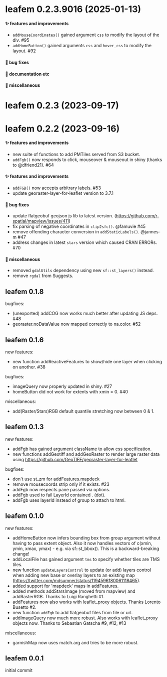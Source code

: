 # leafem 0.2.3.9016 (2025-01-13)

#### ✨ features and improvements

  * `addMouseCoordinates()` gained argument `css` to modify the layout of the div. #95
  * `addHomeButton()` gained arguments `css` and `hover_css` to modify the layout. #92

#### 🐛 bug fixes

#### 💬 documentation etc

#### 🍬 miscellaneous


# leafem 0.2.3 (2023-09-17)

# leafem 0.2.2 (2023-09-16)

#### ✨ features and improvements

  * new suite of functions to add PMTiles served from S3 bucket.
  * `addFgb()` now responds to click, mouseover & mouseout in shiny (thanks to @dfriend21). #64

#### ✨ features and improvements

  * `addFGB()` now accepts arbitrary labels. #53
  * update georaster-layer-for-leaflet version to 3.7.1

#### 🐛 bug fixes

  * update flatgeobuf geojson js lib to latest version. (https://github.com/r-spatial/mapview/issues/411)
  * fix parsing of negative coordinates in `clip2sfc()`. @famuvie #45
  * remove offending character conversion in `addStaticLabels()`. @jannes-m #47
  * address changes in latest `stars` version which caused CRAN ERRORs. #70

#### 🍬 miscellaneous

  * removed `gdalUtils` dependency using new `sf::st_layers()` instead.
  * remove `rgdal` from Suggests.

## leafem 0.1.8

bugfixes:

  * (unexported) addCOG now works much better after updating JS deps. #48
  * georaster.noDataValue now mapped correctly to na.color. #52

## leafem 0.1.6

new features:

  * new function addReactiveFeatures to show/hide one layer when clicking on another. #38

bugfixes:

  * imageQuery now properly updated in shiny. #27
  * homeButton did not work for extents with xmin = 0. #40

miscellaneous:

  * add(Raster/Stars)RGB default quantile stretching now between 0 & 1.

## leafem 0.1.3

new features:

  * addFgb has gained argument className to allow css specification.
  * new functions addGeotiff and addGeoRaster to render large raster data using https://github.com/GeoTIFF/georaster-layer-for-leaflet

bugfixes:

  * don't use st_zm for addFeatures.mapdeck
  * remove mousecoords strip only if it exists. #23
  * addFgb now respects pane passed via options.
  * addFgb used to fail LayerId contained . (dot).
  * addFgb uses layerId instead of group to attach to html.

## leafem 0.1.0

new features:

  * addHomeButton now infers bounding box from group argument without having to pass extent object. Also it now handles vectors of c(xmin, ymin, xmax, ymax) - e.g. via sf::st_bbox(). This is a backward-breaking change!
  * addLocalFile has gained argument `tms` to specify whether tiles are TMS tiles.
  * new function `updateLayersControl` to update (or add) layers control when adding new base or overlay layers to an existing map (https://twitter.com/mdsumner/status/1194596180061118465).
  * added support for 'mapdeck' maps in addFeatures.
  * added methods addStarsImage (moved from mapview) and addRasterRGB. Thanks to Luigi Ranghetti #1.
  * addFeatures now also works with leaflet_proxy objects. Thanks Lorento Busetto #2.
  * new function `addFgb` to add flatgeobuf files from file or url.
  * addImageQuery now much more robust. Also works with leaflet_proxy objects now. Thanks to Sebastian Gatscha #9, #12, #13

miscellaneous:

  * garnishMap now uses match.arg and tries to be more robust.

## leafem 0.0.1

initial commit
